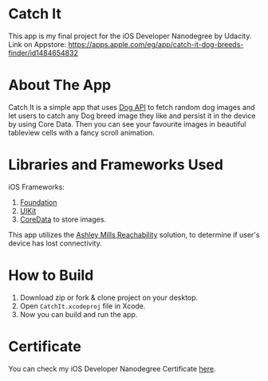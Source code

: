 # Catch It

This app is my final project for the iOS Developer Nanodegree by Udacity.
Link on Appstore: https://apps.apple.com/eg/app/catch-it-dog-breeds-finder/id1484654832

# About The App

Catch It is a simple app that uses [Dog API](https://dog.ceo/dog-api/) to fetch random dog images and let users to catch any Dog breed image they like and persist it in the device by using Core Data. Then you can see your favourite images in beautiful tableview cells with a fancy scroll animation. 

# Libraries and Frameworks Used

iOS Frameworks:
1. [Foundation](https://developer.apple.com/documentation/foundation)
2. [UIKit](https://developer.apple.com/documentation/uikit)
3. [CoreData](https://developer.apple.com/documentation/coredata) to store images.

This app utilizes the [Ashley Mills Reachability](https://github.com/ashleymills/Reachability.swift) solution, to determine if user's device has lost connectivity.

# How to Build

1. Download zip or fork & clone project on your desktop.
2. Open `CatchIt.xcodeproj` file in Xcode.
3. Now you can build and run the app.

# Certificate
You can check my iOS Developer Nanodegree Certificate [here](https://confirm.udacity.com/2DTEPF5).
